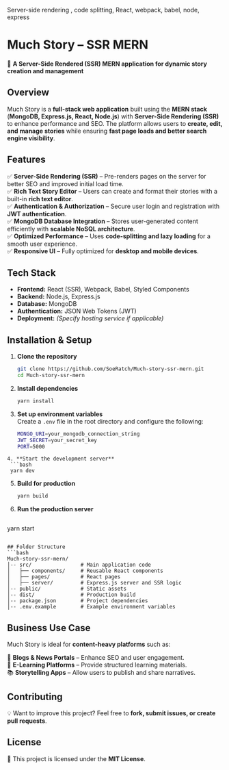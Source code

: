 Server-side rendering , code splitting, React, webpack, babel, node, express

# Much Story – SSR MERN

🚀 **A Server-Side Rendered (SSR) MERN application for dynamic story creation and management**

## Overview

Much Story is a **full-stack web application** built using the **MERN stack** (**MongoDB, Express.js, React, Node.js**) with **Server-Side Rendering (SSR)** to enhance performance and SEO. The platform allows users to **create, edit, and manage stories** while ensuring **fast page loads and better search engine visibility**.

## Features

✅ **Server-Side Rendering (SSR)** – Pre-renders pages on the server for better SEO and improved initial load time.  
✅ **Rich Text Story Editor** – Users can create and format their stories with a built-in **rich text editor**.  
✅ **Authentication & Authorization** – Secure user login and registration with **JWT authentication**.  
✅ **MongoDB Database Integration** – Stores user-generated content efficiently with **scalable NoSQL architecture**.  
✅ **Optimized Performance** – Uses **code-splitting and lazy loading** for a smooth user experience.  
✅ **Responsive UI** – Fully optimized for **desktop and mobile devices**.

## Tech Stack

- **Frontend:** React (SSR), Webpack, Babel, Styled Components  
- **Backend:** Node.js, Express.js  
- **Database:** MongoDB  
- **Authentication:** JSON Web Tokens (JWT)  
- **Deployment:** *(Specify hosting service if applicable)*  

## Installation & Setup

1. **Clone the repository**  
   ```bash
   git clone https://github.com/SoeRatch/Much-story-ssr-mern.git
   cd Much-story-ssr-mern
   ```
2. **Install dependencies**  
   ```bash
   yarn install
   ```
3. **Set up environment variables**  
   Create a `.env` file in the root directory and configure the following:  
   ```bash
   MONGO_URI=your_mongodb_connection_string
   JWT_SECRET=your_secret_key
   PORT=5000
  ```
4. **Start the development server**  
   ```bash
   yarn dev
   ```
5. **Build for production**  
   ```bash
   yarn build
   ```
6. **Run the production server**  
   ```bash
  yarn start
   ```

## Folder Structure
```bash
Much-story-ssr-mern/
│-- src/                # Main application code  
│   ├── components/     # Reusable React components  
│   ├── pages/          # React pages  
│   ├── server/         # Express.js server and SSR logic  
│-- public/             # Static assets  
│-- dist/               # Production build  
│-- package.json        # Project dependencies  
│-- .env.example        # Example environment variables

```
## Business Use Case

Much Story is ideal for **content-heavy platforms** such as:

📖 **Blogs & News Portals** – Enhance SEO and user engagement.  
📝 **E-Learning Platforms** – Provide structured learning materials.  
📚 **Storytelling Apps** – Allow users to publish and share narratives.

## Contributing

💡 Want to improve this project? Feel free to **fork, submit issues, or create pull requests**.

## License

📜 This project is licensed under the **MIT License**.

